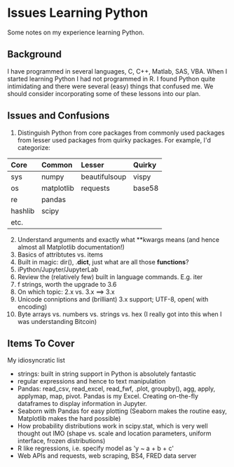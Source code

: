 # Issues Learning Python

Some notes on my experience learning Python.

## Background

I have programmed in several languages, C, C++, Matlab, SAS, VBA. When I started learning Python I had not programmed in R. I found Python quite intimidating and there were several (easy) things that confused me. We should consider incorporating some of these lessons into our plan.

## Issues and Confusions

1. Distinguish Python from core packages from commonly used packages from lesser used packages from quirky packages. For example, I'd categorize:

| Core    | Common     | Lesser        | Quirky |
|:--------|:-----------|:--------------|:-------|
| sys     | numpy      | beautifulsoup | vispy  |
| os      | matplotlib | requests      | base58 |
| re      | pandas     |               |        |
| hashlib | scipy      |               |        |
| etc.    |            |               |        |

2. Understand arguments and exactly what **kwargs means (and hence almost all Matplotlib documentation!)
3. Basics of attribtutes vs. items
4. Built in magic: dir(), .__dict__, just what are all those __functions__?
5. iPython/Jupyter/JupyterLab
6. Review the (relatively few) built in language commands. E.g. iter
7. f strings, worth the upgrade to 3.6
8. On which topic: 2.x vs. 3.x ==> 3.x
9. Unicode conniptions and (brilliant) 3.x support; UTF-8, open( with encoding)
10. Byte arrays vs. numbers vs. strings vs. hex (I really got into this when I was understanding Bitcoin)

## Items To Cover

My idiosyncratic list

* strings: built in string support in Python is absolutely fantastic
* regular expressions and hence to text manipulation
* Pandas: read_csv, read_excel, read_fwf, .plot, groupby(), agg, apply, applymap, map, pivot. Pandas is my Excel. Creating on-the-fly dataframes to display information in Jupyter.
* Seaborn with Pandas for easy plotting (Seaborn makes the routine easy, Matplotlib makes the hard possible)
* How probability distributions work in scipy.stat, which is very well thought out IMO (shape vs. scale and location parameters, uniform interface, frozen distributions)
* R like regressions, i.e. specify model as 'y ~ a + b + c'
* Web APIs and requests, web scraping, BS4, FRED data server
